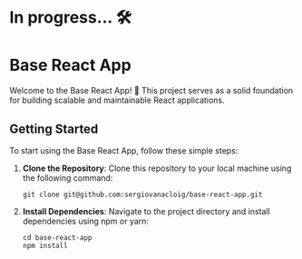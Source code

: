 # In progress... 🛠️

# Base React App

Welcome to the Base React App! 🚀 This project serves as a solid foundation for building scalable and maintainable React applications.

## Getting Started

To start using the Base React App, follow these simple steps:

1. **Clone the Repository**: Clone this repository to your local machine using the following command:
    ```
    git clone git@github.com:sergiovanacloig/base-react-app.git
    ```

2. **Install Dependencies**: Navigate to the project directory and install dependencies using npm or yarn:
    ```
    cd base-react-app
    npm install
    ```